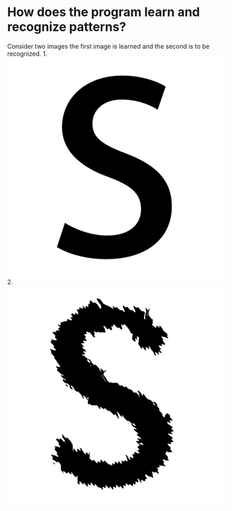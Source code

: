 # How does the program learn and recognize patterns?
Consider two images the first image is learned and the second is to be recognized. 
1.<img src="sign-images/s.png"></img>2.<img src="sign-images/s-ripple.png"></img>
